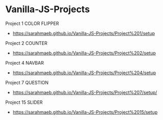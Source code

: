 # Vanilla-JS-Projects

Project 1 COLOR FLIPPER
- https://sarahmaeb.github.io/Vanilla-JS-Projects/Project%201/setup

Project 2 COUNTER
- https://sarahmaeb.github.io/Vanilla-JS-Projects/Project%202/setup

Project 4 NAVBAR
- https://sarahmaeb.github.io/Vanilla-JS-Projects/Project%204/setup

Project 7 QUESTION
- https://sarahmaeb.github.io/Vanilla-JS-Projects/Project%207/setup/

Project 15 SLIDER
- https://sarahmaeb.github.io/Vanilla-JS-Projects/Project%2015/setup

